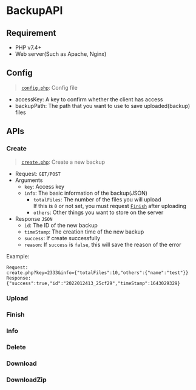 # BackupAPI

## Requirement
- PHP v7.4+
- Web server(Such as Apache, Nginx)

## Config
> [`config.php`](config.php): 
> Config file
- accessKey: A key to confirm whether the client has access
- backupPath: The path that you want to use to save uploaded(backup) files

## APIs
### Create
> [`create.php`](create.php): 
> Create a new backup
- Request: `GET/POST`
- Arguments
  - `key`: Access key
  - `info`: The basic information of the backup(JSON)
    - `totalFiles`: The number of the files you will upload  
      If this is `0` or not set, you must request [`Finish`](#Finish) after uploading
    - `others`: Other things you want to store on the server
- Response `JSON`
  - `id`: The ID of the new backup
  - `timeStamp`: The creation time of the new backup
  - `success`: If create successfully
  - `reason`: If `success` is `false`, this will save the reason of the error

Example: 
```
Request: 
create.php?key=2333&info={"totalFiles":10,"others":{"name":"test"}}
Response:
{"success":true,"id":"2022012413_25cf29","timeStamp":1643029329}
```

### Upload

### Finish

### Info

### Delete

### Download

### DownloadZip
